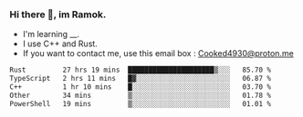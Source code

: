 ### Hi there 👋, im Ramok.

- I'm learning __.
- I use C++ and Rust.
- If you want to contact me, use this email box : Cooked4930@proton.me

<!--START_SECTION:waka-->

```txt
Rust         27 hrs 19 mins  █████████████████████▒░░░   85.70 %
TypeScript   2 hrs 11 mins   █▓░░░░░░░░░░░░░░░░░░░░░░░   06.87 %
C++          1 hr 10 mins    █░░░░░░░░░░░░░░░░░░░░░░░░   03.70 %
Other        34 mins         ▒░░░░░░░░░░░░░░░░░░░░░░░░   01.78 %
PowerShell   19 mins         ▒░░░░░░░░░░░░░░░░░░░░░░░░   01.01 %
```

<!--END_SECTION:waka-->
